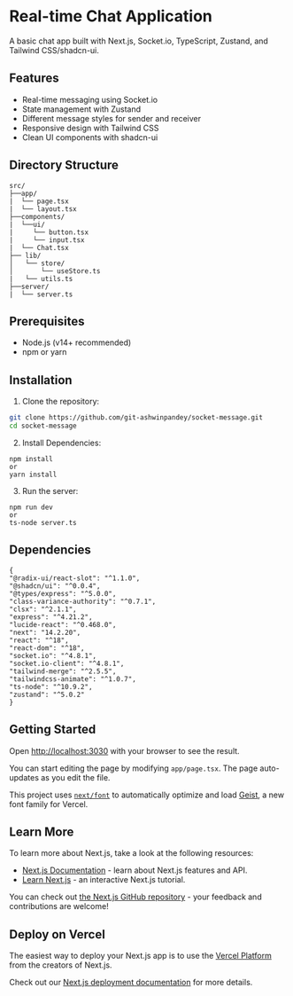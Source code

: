 # Real-time Chat Application

A basic chat app built with Next.js, Socket.io, TypeScript, Zustand, and Tailwind CSS/shadcn-ui.

## Features

- Real-time messaging using Socket.io
- State management with Zustand
- Different message styles for sender and receiver
- Responsive design with Tailwind CSS
- Clean UI components with shadcn-ui

## Directory Structure

```
src/
├──app/
|  └── page.tsx
|  └── layout.tsx
├──components/
|  └──ui/
|     └── button.tsx
|     └── input.tsx
|  └── Chat.tsx
├── lib/
│   └── store/
│       └── useStore.ts
|   └── utils.ts
├──server/
|  └── server.ts
```

## Prerequisites

- Node.js (v14+ recommended)
- npm or yarn

## Installation

1. Clone the repository:

```bash
git clone https://github.com/git-ashwinpandey/socket-message.git
cd socket-message
```

2. Install Dependencies:

```
npm install
or
yarn install
```

3. Run the server:

```
npm run dev
or
ts-node server.ts
```

## Dependencies
```
{
"@radix-ui/react-slot": "^1.1.0",
"@shadcn/ui": "^0.0.4",
"@types/express": "^5.0.0",
"class-variance-authority": "^0.7.1",
"clsx": "^2.1.1",
"express": "^4.21.2",
"lucide-react": "^0.468.0",
"next": "14.2.20",
"react": "^18",
"react-dom": "^18",
"socket.io": "^4.8.1",
"socket.io-client": "^4.8.1",
"tailwind-merge": "^2.5.5",
"tailwindcss-animate": "^1.0.7",
"ts-node": "^10.9.2",
"zustand": "^5.0.2"
}
```


## Getting Started

Open [http://localhost:3030](http://localhost:3030) with your browser to see the result.

You can start editing the page by modifying `app/page.tsx`. The page auto-updates as you edit the file.

This project uses [`next/font`](https://nextjs.org/docs/app/building-your-application/optimizing/fonts) to automatically optimize and load [Geist](https://vercel.com/font), a new font family for Vercel.

## Learn More

To learn more about Next.js, take a look at the following resources:

- [Next.js Documentation](https://nextjs.org/docs) - learn about Next.js features and API.
- [Learn Next.js](https://nextjs.org/learn) - an interactive Next.js tutorial.

You can check out [the Next.js GitHub repository](https://github.com/vercel/next.js) - your feedback and contributions are welcome!

## Deploy on Vercel

The easiest way to deploy your Next.js app is to use the [Vercel Platform](https://vercel.com/new?utm_medium=default-template&filter=next.js&utm_source=create-next-app&utm_campaign=create-next-app-readme) from the creators of Next.js.

Check out our [Next.js deployment documentation](https://nextjs.org/docs/app/building-your-application/deploying) for more details.
